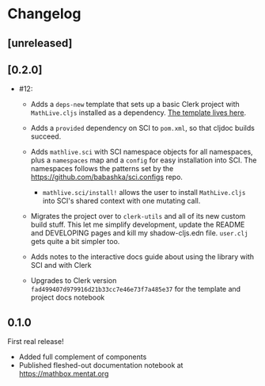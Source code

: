 # Changelog

## [unreleased]

## [0.2.0]

- #12:

  - Adds a `deps-new` template that sets up a basic Clerk project with
    `MathLive.cljs` installed as a dependency. [The template lives
    here](https://github.com/mentat-collective/MathLive.cljs/tree/main/resources/mathlive/clerk).

  - Adds a `provided` dependency on SCI to `pom.xml`, so that cljdoc builds
    succeed.

  - Adds `mathlive.sci` with SCI namespace objects for all namespaces, plus a
    `namespaces` map and a `config` for easy installation into SCI. The
    namespaces follows the patterns set by the
    https://github.com/babashka/sci.configs repo.

    - `mathlive.sci/install!` allows the user to install `MathLive.cljs` into
      SCI's shared context with one mutating call.

  - Migrates the project over to `clerk-utils` and all of its new custom build
    stuff. This let me simplify development, update the README and DEVELOPING
    pages and kill my shadow-cljs.edn file. `user.clj` gets quite a bit simpler
    too.

  - Adds notes to the interactive docs guide about using the library with SCI
    and with Clerk

  - Upgrades to Clerk version `fad499407d979916d21b33cc7e46e73f7a485e37` for the
    template and project docs notebook

## 0.1.0

First real release!

- Added full complement of components
- Published fleshed-out documentation notebook at https://mathbox.mentat.org
